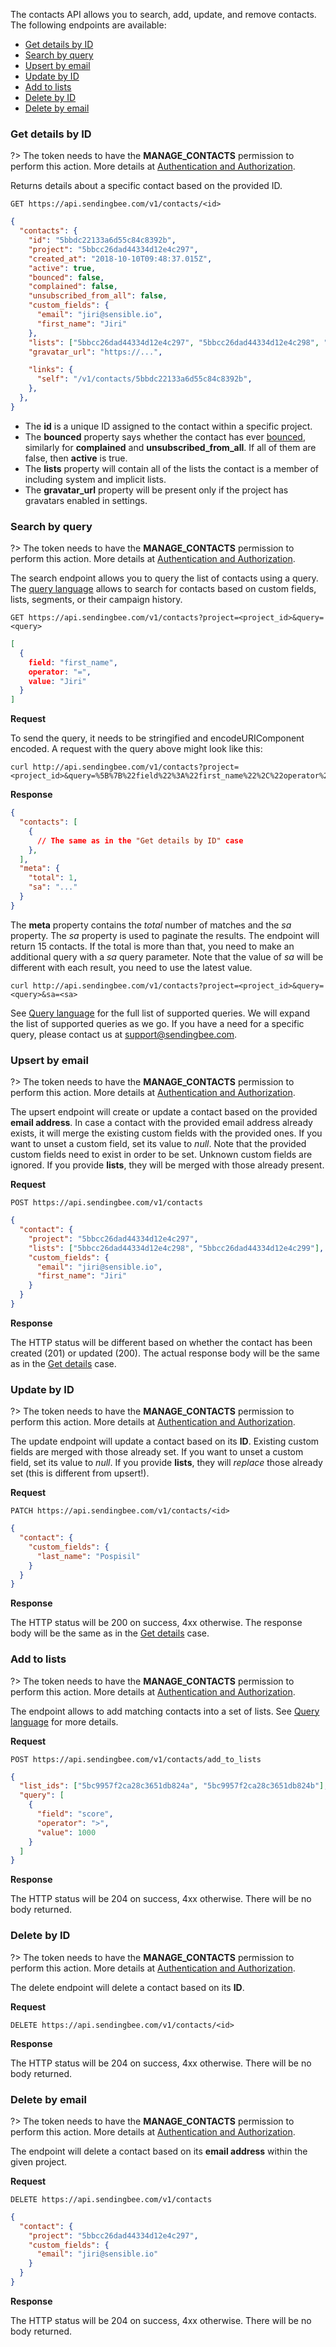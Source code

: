The contacts API allows you to search, add, update, and remove contacts. The
following endpoints are available:

* [Get details by ID](#get-details-by-id)
* [Search by query](#search-by-query)
* [Upsert by email](#upsert-by-email)
* [Update by ID](#update-by-id)
* [Add to lists](#add-to-lists)
* [Delete by ID](#delete-by-id)
* [Delete by email](#delete-by-email)

### Get details by ID

?> The token needs to have the **MANAGE_CONTACTS** permission to perform this
action. More details at [Authentication and
Authorization](/api#authentication-and-authorization).

Returns details about a specific contact based on the provided ID.

```
GET https://api.sendingbee.com/v1/contacts/<id>
```

```json
{
  "contacts": {
    "id": "5bbdc22133a6d55c84c8392b",
    "project": "5bbcc26dad44334d12e4c297",
    "created_at": "2018-10-10T09:48:37.015Z",
    "active": true,
    "bounced": false,
    "complained": false,
    "unsubscribed_from_all": false,
    "custom_fields": {
      "email": "jiri@sensible.io",
      "first_name": "Jiri"
    },
    "lists": ["5bbcc26dad44334d12e4c297", "5bbcc26dad44334d12e4c298", "5bbcc26dad44334d12e4c299"],
    "gravatar_url": "https://...",

    "links": {
      "self": "/v1/contacts/5bbdc22133a6d55c84c8392b",
    },
  },
}
```

- The **id** is a unique ID assigned to the contact within a specific
project.
- The **bounced** property says whether the contact has ever
[bounced](/contacts), similarly for **complained** and
**unsubscribed_from_all**. If all of them are false, then **active** is true.
- The **lists** property will contain all of the lists the contact is a
member of including system and implicit lists.
- The **gravatar_url** property will be present only if the project has
gravatars enabled in settings.

### Search by query

?> The token needs to have the **MANAGE_CONTACTS** permission to perform this
action. More details at [Authentication and
Authorization](/api#authentication-and-authorization).

The search endpoint allows you to query the list of contacts using a query.
The [query language](/api/contacts/query-language) allows to search for
contacts based on custom fields, lists, segments, or their campaign history.

```
GET https://api.sendingbee.com/v1/contacts?project=<project_id>&query=<query>
```

```json
[
  {
    field: "first_name",
    operator: "=",
    value: "Jiri"
  }
]
```

**Request**

To send the query, it needs to be stringified and encodeURIComponent encoded.
A request with the query above might look like this:

```
curl http://api.sendingbee.com/v1/contacts?project=<project_id>&query=%5B%7B%22field%22%3A%22first_name%22%2C%22operator%22%3A%22%3D%22%2C%22value%22%3A%22Jiri%22%7D%5D'
```

**Response**

```json
{
  "contacts": [
    {
      // The same as in the "Get details by ID" case
    },
  ],
  "meta": {
    "total": 1,
    "sa": "..."
  }
}
```

The **meta** property contains the *total* number of matches and the *sa*
property. The *sa* property is used to paginate the results. The endpoint
will return 15 contacts. If the total is more than that, you need to make an
additional query with a *sa* query parameter. Note that the value of *sa*
will be different with each result, you need to use the latest value.

```
curl http://api.sendingbee.com/v1/contacts?project=<project_id>&query=<query>&sa=<sa>
```

See [Query language](/api/contacts/query-language) for the full list of supported
queries. We will expand the list of supported queries as we go. If you have a
need for a specific query, please contact us at
[support@sendingbee.com](mailto:suppport@sendingbee.com).

### Upsert by email

?> The token needs to have the **MANAGE_CONTACTS** permission to perform this
action. More details at [Authentication and
Authorization](/api#authentication-and-authorization).

The upsert endpoint will create or update a contact based on the provided
**email address**. In case a contact with the provided email address already
exists, it will merge the existing custom fields with the provided ones. If
you want to unset a custom field, set its value to *null*. Note that the
provided custom fields need to exist in order to be set. Unknown custom
fields are ignored. If you provide **lists**, they will be merged with those
already present.

**Request**

```
POST https://api.sendingbee.com/v1/contacts
```

```json
{
  "contact": {
    "project": "5bbcc26dad44334d12e4c297",
    "lists": ["5bbcc26dad44334d12e4c298", "5bbcc26dad44334d12e4c299"],
    "custom_fields": {
      "email": "jiri@sensible.io",
      "first_name": "Jiri"
    }
  }
}
```

**Response**

The HTTP status will be different based on whether the contact has been
created (201) or updated (200). The actual response body will be the same as
in the [Get details](#get-details) case.

### Update by ID

?> The token needs to have the **MANAGE_CONTACTS** permission to perform this
action. More details at [Authentication and
Authorization](/api#authentication-and-authorization).

The update endpoint will update a contact based on its **ID**. Existing
custom fields are merged with those already set. If you want to unset a
custom field, set its value to *null*. If you provide **lists**, they will
*replace* those already set (this is different from upsert!).

**Request**

```
PATCH https://api.sendingbee.com/v1/contacts/<id>
```

```json
{
  "contact": {
    "custom_fields": {
      "last_name": "Pospisil"
    }
  }
}
```

**Response**

The HTTP status will be 200 on success, 4xx otherwise. The response body will
be the same as in the [Get details](#get-details) case.

### Add to lists

?> The token needs to have the **MANAGE_CONTACTS** permission to perform this
action. More details at [Authentication and
Authorization](/api#authentication-and-authorization).

The endpoint allows to add matching contacts into a set of lists. See [Query
language](/api/contacts/query-language) for more details.

**Request**

```
POST https://api.sendingbee.com/v1/contacts/add_to_lists
```

```json
{
  "list_ids": ["5bc9957f2ca28c3651db824a", "5bc9957f2ca28c3651db824b"],
  "query": [
    {
      "field": "score",
      "operator": ">",
      "value": 1000
    }
  ]
}
```

**Response**

The HTTP status will be 204 on success, 4xx otherwise. There will be no body returned.

### Delete by ID

?> The token needs to have the **MANAGE_CONTACTS** permission to perform this
action. More details at [Authentication and
Authorization](/api#authentication-and-authorization).

The delete endpoint will delete a contact based on its **ID**.

**Request**

```
DELETE https://api.sendingbee.com/v1/contacts/<id>
```

**Response**

The HTTP status will be 204 on success, 4xx otherwise. There will be no body
returned.

### Delete by email

?> The token needs to have the **MANAGE_CONTACTS** permission to perform this
action. More details at [Authentication and
Authorization](/api#authentication-and-authorization).

The endpoint will delete a contact based on its **email address** within the
given project.

**Request**

```
DELETE https://api.sendingbee.com/v1/contacts
```

```json
{
  "contact": {
    "project": "5bbcc26dad44334d12e4c297",
    "custom_fields": {
      "email": "jiri@sensible.io"
    }
  }
}
```

**Response**

The HTTP status will be 204 on success, 4xx otherwise. There will be no body returned.
